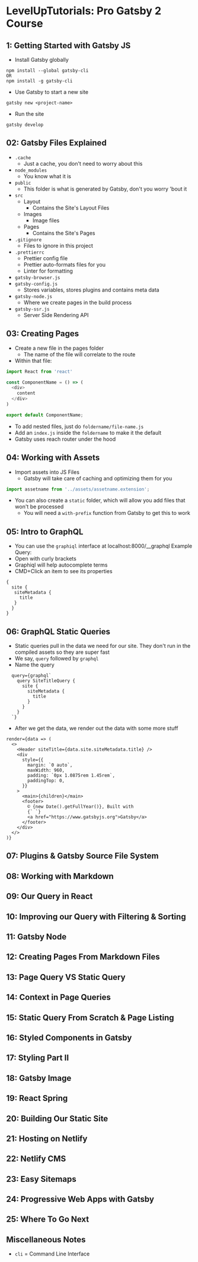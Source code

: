 # LevelUpTutorials: Pro Gatsby 2 Course


## 1: Getting Started with Gatsby JS
- Install Gatsby globally
```
npm install --global gatsby-cli
OR
npm install -g gatsby-cli
```

- Use Gatsby to start a new site
```
gatsby new <project-name>
```

- Run the site
```
gatsby develop
```

## 02: Gatsby Files Explained
- `.cache`
  - Just a cache, you don't need to worry about this
- `node_modules`
  - You know what it is
- `public`
  - This folder is what is generated by Gatsby, don't you worry 'bout it
- `src`
  - Layout
    - Contains the Site's Layout Files
  - Images
    - Image files
  - Pages
    - Contains the Site's Pages
- `.gitignore`
  - Files to ignore in this project
- `.prettierrc`
  - Prettier config file
  - Prettier auto-formats files for you
  - Linter for formatting
- `gatsby-browser.js`
- `gatsby-config.js`
  - Stores variables, stores plugins and contains meta data
- `gatsby-node.js`
  - Where we create pages in the build process
- `gatsby-ssr.js`
  - Server Side Rendering API


## 03: Creating Pages
- Create a new file in the pages folder
  - The name of the file will correlate to the route
- Within that file:
```javascript
import React from 'react'

const ComponentName = () => (
  <div>
    content
  </div>
)

export default ComponentName;
```
- To add nested files, just do `foldername/file-name.js`
- Add an `index.js` inside the `foldername` to make it the default
- Gatsby uses reach router under the hood


## 04: Working with Assets
- Import assets into JS Files
  - Gatsby will take care of caching and optimizing them for you
```javascript
import assetname from '../assets/assetname.extension';
```
- You can also create a `static` folder, which will allow you add files that won't be processed
  - You will need a `with-prefix` function from Gatsby to get this to work

## 05: Intro to GraphQL
- You can use the `graphiql` interface at localhost:8000/__graphql
Example Query:
- Open with curly brackets
- Graphiql will help autocomplete terms
- CMD+Click an item to see its properties
```
{
  site {
   siteMetadata {
   	 title
   }
  }
}
```

## 06: GraphQL Static Queries
- Static queries pull in the data we need for our site. They don't run in the compiled assets so they are super fast
- We say, `query` followed by `graphql`
- Name the query
```
  query={graphql`
    query SiteTitleQuery {
      site {
        siteMetadata {
          title
        }
      }
    }
  `}
```
- After we get the data, we render out the data with some more stuff
```
render={data => (
  <>
    <Header siteTitle={data.site.siteMetadata.title} />
    <div
      style={{
        margin: `0 auto`,
        maxWidth: 960,
        padding: `0px 1.0875rem 1.45rem`,
        paddingTop: 0,
      }}
    >
      <main>{children}</main>
      <footer>
        © {new Date().getFullYear()}, Built with
        {` `}
        <a href="https://www.gatsbyjs.org">Gatsby</a>
      </footer>
    </div>
  </>
)}
```

## 07: Plugins & Gatsby Source File System


## 08: Working with Markdown


## 09: Our Query in React


## 10: Improving our Query with Filtering & Sorting


## 11: Gatsby Node


## 12: Creating Pages From Markdown Files


## 13: Page Query VS Static Query


## 14: Context in Page Queries


## 15: Static Query From Scratch & Page Listing


## 16: Styled Components in Gatsby


## 17: Styling Part II


## 18: Gatsby Image


## 19: React Spring


## 20: Building Our Static Site


## 21: Hosting on Netlify


## 22: Netlify CMS


## 23: Easy Sitemaps


## 24: Progressive Web Apps with Gatsby


## 25: Where To Go Next

## Miscellaneous Notes
- `cli` = Command Line Interface
